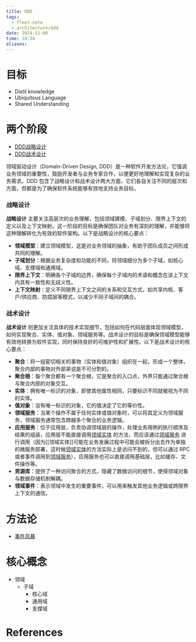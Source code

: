 ```yaml
---
title: DDD
tags:
  - fleet-note
  - architecture/ddd
date: 2024-11-06
time: 18:34
aliases:
---
```


# 目标

* Distil knowledge
* Ubiquitous Language
* Shared Understanding

# 两个阶段

* [DDD战略设计](DDD战略设计.md)
* [DDD战术设计](DDD战术设计.md)

领域驱动设计（Domain-Driven Design, DDD）是一种软件开发方法论，它强调业务领域的重要性，鼓励开发者与业务专家合作，以便更好地理解和实现复杂的业务需求。DDD 包含了战略设计和战术设计两大方面，它们各自关注不同的层次和方面，但都是为了确保软件系统能够有效地支持业务目标。

### 战略设计

**战略设计** 主要关注高层次的业务理解，包括领域建模、子域划分、限界上下文的定义以及上下文映射。这一阶段的目标是确保团队对业务有深刻的理解，并能够将这种理解转化为有效的软件架构。以下是战略设计的核心要点：

- **领域模型**：建立领域模型，这是对业务领域的抽象，有助于团队成员之间形成共同的理解。
- **子域划分**：根据业务复杂度和功能的不同，将领域细分为多个子域，如核心域、支撑域和通用域。
- **限界上下文**：明确各个子域的边界，确保每个子域内的术语和概念在该上下文内具有一致性和无歧义性。
- **上下文映射**：定义不同限界上下文之间的关系和交互方式，如共享内核、客户/供应商、防腐层等模式，以减少不同子域间的耦合。

### 战术设计

**战术设计** 则更加关注具体的技术实现细节，包括如何在代码层面体现领域模型，如何实现聚合、实体、值对象、领域服务等。战术设计的目标是确保领域模型能够有效地转换为软件实现，同时保持良好的可维护性和扩展性。以下是战术设计的核心要点：

- **聚合**：将一组密切相关的事物（实体和值对象）组织在一起，形成一个整体，聚合内部的事物对外部来说是不可分割的。
- **聚合根**：每个聚合都有一个聚合根，它是聚合的入口点，外界只能通过聚合根与聚合内部的对象交互。
- **实体**：拥有唯一标识的对象，即使其他属性相同，只要标识不同就被视为不同的实体。
- **值对象**：没有唯一标识的对象，它的值决定了它的等价性。
- **领域服务**：当某个操作不属于任何实体或值对象时，可以将其定义为领域服务，领域服务通常包含跨越多个聚合的业务逻辑。
- **应用服务**：位于应用层，负责协调领域层的操作，处理业务用例的执行顺序及结果的组装，应用层不能直接调用[领域实体](领域实体.md) 的方法，而应该通过[领域服务](领域服务.md) 进行调用（因为[[领域实体]]可能在业务发展过程中可能会被拆分出去作为单独的微服务部署，这时候[领域实体](领域实体.md)的方法实际上是访问不到的，但可以通过 RPC 或者事件调用到[领域服务](领域服务.md)），应用服务也可以直接调用基础层，比如缓存、文件操作等。
- **资源库**：提供了一种访问聚合的方式，隐藏了数据访问的细节，使得领域对象与数据存储机制解耦。
- **领域事件**：表示领域中发生的重要事件，可以用来触发其他业务逻辑或跨限界上下文的通信。
# 方法论

* [事件风暴](fleet-notes/domain-driven-design/事件风暴.md)

# 核心概念

* 领域
	* 子域
		* 核心域
		* 通用域
		* 支撑域

# References
